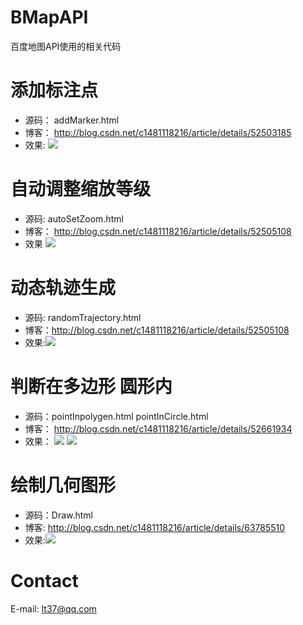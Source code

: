 # BMapAPI
百度地图API使用的相关代码

# 添加标注点
- 源码： addMarker.html
- 博客： http://blog.csdn.net/c1481118216/article/details/52503185
- 效果:
![](https://github.com/liaotuo/BMapAPI/blob/master/img/addMarker.png?raw=true)

# 自动调整缩放等级
- 源码: autoSetZoom.html
- 博客： http://blog.csdn.net/c1481118216/article/details/52505108
- 效果
![](https://github.com/liaotuo/BMapAPI/blob/master/img/autoSetZoom.png?raw=true)

# 动态轨迹生成
- 源码: randomTrajectory.html
- 博客：http://blog.csdn.net/c1481118216/article/details/52505108
- 效果:![](https://github.com/liaotuo/BMapAPI/blob/master/img/randomTraject.png?raw=true)

# 判断在多边形 圆形内
- 源码：pointInpolygen.html pointInCircle.html
- 博客：
 http://blog.csdn.net/c1481118216/article/details/52661934
- 效果：
![](https://github.com/liaotuo/BMapAPI/blob/master/img/pointInCircle.png?raw=true)
![](https://github.com/liaotuo/BMapAPI/blob/master/img/pointInPolygen.png?raw=true)

# 绘制几何图形
- 源码：Draw.html
- 博客: http://blog.csdn.net/c1481118216/article/details/63785510
- 效果:![](https://github.com/liaotuo/BMapAPI/blob/master/img/draw.png?raw=true)

# Contact
E-mail: lt37@qq.com